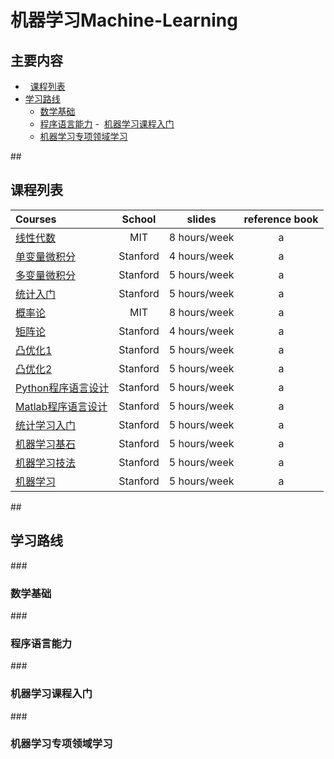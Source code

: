 # 机器学习Machine-Learning

## 主要内容
   
-   [课程列表](#curriculum)
-   [学习路线](#learning_route)
    -  [数学基础](#math_basic)
    -  [程序语言能力](#programming_basic)
    -  [机器学习课程入门](#special_learning_1)
    -  [机器学习专项领域学习](#special_learning_2)

##<h2 id="curriculum">课程列表</h2>

Courses | School | slides | reference book
:-- | :--: | :--: | :--:
[线性代数](https://www.edx.org/course/linear-algebra-foundations-frontiers-utaustinx-ut-5-04x#!)| MIT | 8 hours/week | a
[单变量微积分](https://www.edx.org/course/applications-linear-algebra-part-1-davidsonx-d003x-1)| Stanford | 4 hours/week | a 
[多变量微积分](https://www.edx.org/course/applications-linear-algebra-part-2-davidsonx-d003x-2)| Stanford | 5 hours/week | a
[统计入门](https://www.edx.org/course/applications-linear-algebra-part-2-davidsonx-d003x-2)| Stanford | 5 hours/week | a
[概率论](https://www.edx.org/course/linear-algebra-foundations-frontiers-utaustinx-ut-5-04x#!)| MIT | 8 hours/week | a
[矩阵论](https://www.edx.org/course/applications-linear-algebra-part-1-davidsonx-d003x-1)| Stanford | 4 hours/week | a 
[凸优化1](https://www.edx.org/course/applications-linear-algebra-part-2-davidsonx-d003x-2)| Stanford | 5 hours/week | a
[凸优化2](https://www.edx.org/course/applications-linear-algebra-part-2-davidsonx-d003x-2)| Stanford | 5 hours/week | a
[Python程序语言设计](https://www.edx.org/course/applications-linear-algebra-part-2-davidsonx-d003x-2)| Stanford | 5 hours/week | a
[Matlab程序语言设计](https://www.edx.org/course/applications-linear-algebra-part-2-davidsonx-d003x-2)| Stanford | 5 hours/week | a
[统计学习入门](https://www.edx.org/course/applications-linear-algebra-part-2-davidsonx-d003x-2)| Stanford | 5 hours/week | a
[机器学习基石](https://www.edx.org/course/applications-linear-algebra-part-2-davidsonx-d003x-2)| Stanford | 5 hours/week | a
[机器学习技法](https://www.edx.org/course/applications-linear-algebra-part-2-davidsonx-d003x-2)| Stanford | 5 hours/week | a
[机器学习](https://www.edx.org/course/applications-linear-algebra-part-2-davidsonx-d003x-2)| Stanford | 5 hours/week | a


##<h2 id="learning_route">学习路线</h2>
###<h3 id="math_basic">数学基础</h3>

###<h3 id="programming_basic">程序语言能力</h3>

###<h3 id="special_learning_1">机器学习课程入门</h3>

###<h3 id="special_learning_2">机器学习专项领域学习</h3>
